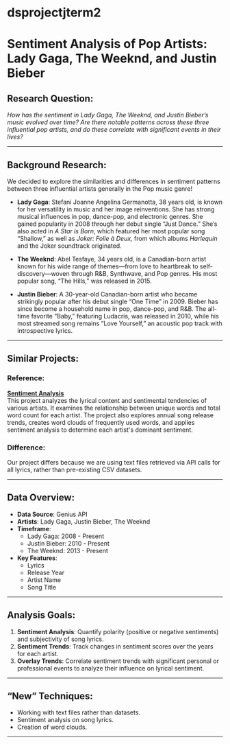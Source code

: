 # dsprojectjterm2

# Sentiment Analysis of Pop Artists: Lady Gaga, The Weeknd, and Justin Bieber

## Research Question:
*How has the sentiment in Lady Gaga, The Weeknd, and Justin Bieber’s music evolved over time? Are there notable patterns across these three influential pop artists, and do these correlate with significant events in their lives?*

---

## Background Research:

We decided to explore the similarities and differences in sentiment patterns between three influential artists generally in the Pop music genre!

- **Lady Gaga**: Stefani Joanne Angelina Germanotta, 38 years old, is known for her versatility in music and her image reinventions. She has strong musical influences in pop, dance-pop, and electronic genres. She gained popularity in 2008 through her debut single “Just Dance.” She’s also acted in *A Star is Born*, which featured her most popular song “Shallow,” as well as *Joker: Folie à Deux,* from which albums *Harlequin* and the Joker soundtrack originated.  

- **The Weeknd**: Abel Tesfaye, 34 years old, is a Canadian-born artist known for his wide range of themes—from love to heartbreak to self-discovery—woven through R&B, Synthwave, and Pop genres. His most popular song, “The Hills,” was released in 2015.  

- **Justin Bieber**: A 30-year-old Canadian-born artist who became strikingly popular after his debut single “One Time” in 2009. Bieber has since become a household name in pop, dance-pop, and R&B. The all-time favorite “Baby,” featuring Ludacris, was released in 2010, while his most streamed song remains “Love Yourself,” an acoustic pop track with introspective lyrics.  

---

## Similar Projects:

### Reference:
**[Sentiment Analysis](https://www.kaggle.com/code/deepshah16/sentiment-analysis#Importing-Library)**  
This project analyzes the lyrical content and sentimental tendencies of various artists. It examines the relationship between unique words and total word count for each artist. The project also explores annual song release trends, creates word clouds of frequently used words, and applies sentiment analysis to determine each artist's dominant sentiment.  

### Difference:
Our project differs because we are using text files retrieved via API calls for all lyrics, rather than pre-existing CSV datasets.

---

## Data Overview:

- **Data Source**: Genius API  
- **Artists**: Lady Gaga, Justin Bieber, The Weeknd  
- **Timeframe**:  
  - Lady Gaga: 2008 - Present  
  - Justin Bieber: 2010 - Present  
  - The Weeknd: 2013 - Present  
- **Key Features**:  
  - Lyrics  
  - Release Year  
  - Artist Name  
  - Song Title  

---

## Analysis Goals:

1. **Sentiment Analysis**: Quantify polarity (positive or negative sentiments) and subjectivity of song lyrics.  
2. **Sentiment Trends**: Track changes in sentiment scores over the years for each artist.  
3. **Overlay Trends**: Correlate sentiment trends with significant personal or professional events to analyze their influence on lyrical sentiment.  

---

## “New” Techniques:

- Working with text files rather than datasets.  
- Sentiment analysis on song lyrics.  
- Creation of word clouds.  

---
